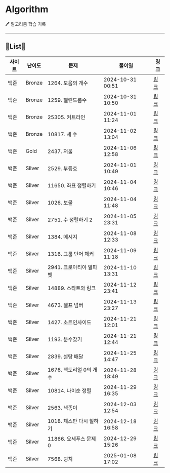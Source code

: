 # Algorithm
🖊️ 알고리즘 학습 기록
<!-- INIT_DONE -->
---
## 📑List📑

| 사이트 | 난이도 | 문제 | 풀이일 | 링크 |
| --- | --- | --- | --- | --- |
| 백준 | Bronze | 1264. 모음의 개수 | 2024-10-31 00:51 | [링크](https://github.com/JinHyung-dev/Algorithm/blob/main/백준/Bronze/1264. 모음의 개수/README.md) |
| 백준 | Bronze | 1259. 팰린드롬수 | 2024-10-31 10:50 | [링크](https://github.com/JinHyung-dev/Algorithm/blob/main/백준/Bronze/1259. 팰린드롬수/README.md) |
| 백준 | Bronze | 25305. 커트라인 | 2024-11-01 11:24 | [링크](https://github.com/JinHyung-dev/Algorithm/blob/main/백준/Bronze/25305. 커트라인/README.md) |
| 백준 | Bronze | 10817. 세 수 | 2024-11-02 13:04 | [링크](https://github.com/JinHyung-dev/Algorithm/blob/main/백준/Bronze/10817. 세 수/README.md) |
| 백준 | Gold | 2437. 저울 | 2024-11-06 12:58 | [링크](https://github.com/JinHyung-dev/Algorithm/blob/main/백준/Gold/2437. 저울/README.md) |
| 백준 | Silver | 2529. 부등호 | 2024-11-01 10:49 | [링크](https://github.com/JinHyung-dev/Algorithm/blob/main/백준/Silver/2529. 부등호/README.md) |
| 백준 | Silver | 11650. 좌표 정렬하기 | 2024-11-04 10:46 | [링크](https://github.com/JinHyung-dev/Algorithm/blob/main/백준/Silver/11650. 좌표 정렬하기/README.md) |
| 백준 | Silver | 1026. 보물 | 2024-11-04 11:48 | [링크](https://github.com/JinHyung-dev/Algorithm/blob/main/백준/Silver/1026. 보물/README.md) |
| 백준 | Silver | 2751. 수 정렬하기 2 | 2024-11-05 23:31 | [링크](https://github.com/JinHyung-dev/Algorithm/blob/main/백준/Silver/2751. 수 정렬하기 2/README.md) |
| 백준 | Silver | 1384. 메시지 | 2024-11-08 12:33 | [링크](https://github.com/JinHyung-dev/Algorithm/blob/main/백준/Silver/1384. 메시지/README.md) |
| 백준 | Silver | 1316. 그룹 단어 체커 | 2024-11-09 11:18 | [링크](https://github.com/JinHyung-dev/Algorithm/blob/main/백준/Silver/1316. 그룹 단어 체커/README.md) |
| 백준 | Silver | 2941. 크로아티아 알파벳 | 2024-11-10 13:31 | [링크](https://github.com/JinHyung-dev/Algorithm/blob/main/백준/Silver/2941. 크로아티아 알파벳/README.md) |
| 백준 | Silver | 14889. 스타트와 링크 | 2024-11-12 23:41 | [링크](https://github.com/JinHyung-dev/Algorithm/blob/main/백준/Silver/14889. 스타트와 링크/README.md) |
| 백준 | Silver | 4673. 셀프 넘버 | 2024-11-13 23:27 | [링크](https://github.com/JinHyung-dev/Algorithm/blob/main/백준/Silver/4673. 셀프 넘버/README.md) |
| 백준 | Silver | 1427. 소트인사이드 | 2024-11-21 12:01 | [링크](https://github.com/JinHyung-dev/Algorithm/blob/main/백준/Silver/1427. 소트인사이드/README.md) |
| 백준 | Silver | 1193. 분수찾기 | 2024-11-21 12:44 | [링크](https://github.com/JinHyung-dev/Algorithm/blob/main/백준/Silver/1193. 분수찾기/README.md) |
| 백준 | Silver | 2839. 설탕 배달 | 2024-11-25 14:47 | [링크](https://github.com/JinHyung-dev/Algorithm/blob/main/백준/Silver/2839. 설탕 배달/README.md) |
| 백준 | Silver | 1676. 팩토리얼 0의 개수 | 2024-11-28 18:49 | [링크](https://github.com/JinHyung-dev/Algorithm/blob/main/백준/Silver/1676. 팩토리얼 0의 개수/README.md) |
| 백준 | Silver | 10814. 나이순 정렬 | 2024-11-29 16:35 | [링크](https://github.com/JinHyung-dev/Algorithm/blob/main/백준/Silver/10814. 나이순 정렬/README.md) |
| 백준 | Silver | 2563. 색종이 | 2024-12-03 12:54 | [링크](https://github.com/JinHyung-dev/Algorithm/blob/main/백준/Silver/2563. 색종이/README.md) |
| 백준 | Silver | 1018. 체스판 다시 칠하기 | 2024-12-18 16:58 | [링크](https://github.com/JinHyung-dev/Algorithm/blob/main/백준/Silver/1018. 체스판 다시 칠하기/README.md) |
| 백준 | Silver | 11866. 요세푸스 문제 0 | 2024-12-29 15:26 | [링크](https://github.com/JinHyung-dev/Algorithm/blob/main/백준/Silver/11866. 요세푸스 문제 0/README.md) |
| 백준 | Silver | 7568. 덩치 | 2025-01-08 17:02 | [링크](https://github.com/JinHyung-dev/Algorithm/blob/main/백준/Silver/7568. 덩치/README.md) |
